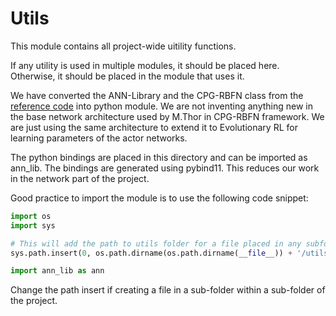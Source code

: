 # Utils

This module contains all project-wide uitility functions.

If any utility is used in multiple modules, it should be placed here. Otherwise, it should be placed in the module that uses it.

We have converted the ANN-Library and the CPG-RBFN class from the [reference code](https://github.com/MathiasThor/CPG-RBFN-framework) into python module. We are not inventing anything new in the base network architecture used by M.Thor in CPG-RBFN framework. We are just using the same architecture to extend it to Evolutionary RL for learning parameters of the actor networks.

The python bindings are placed in this directory and can be imported as ann_lib. The bindings are generated using pybind11. This reduces our work in the network part of the project.

Good practice to import the module is to use the following code snippet:

```python
import os
import sys

# This will add the path to utils folder for a file placed in any subfolder of the project directory
sys.path.insert(0, os.path.dirname(os.path.dirname(__file__)) + '/utils')

import ann_lib as ann
```

Change the path insert if creating a file in a sub-folder within a sub-folder of the project.
